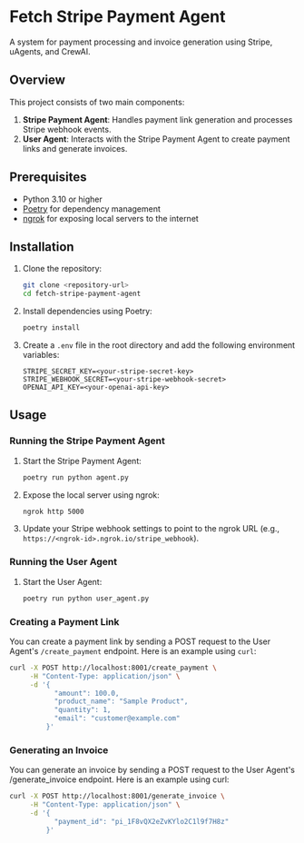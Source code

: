 # Fetch Stripe Payment Agent

A system for payment processing and invoice generation using Stripe, uAgents, and CrewAI.

## Overview

This project consists of two main components:
1. **Stripe Payment Agent**: Handles payment link generation and processes Stripe webhook events.
2. **User Agent**: Interacts with the Stripe Payment Agent to create payment links and generate invoices.

## Prerequisites

- Python 3.10 or higher
- [Poetry](https://python-poetry.org/) for dependency management
- [ngrok](https://ngrok.com/) for exposing local servers to the internet

## Installation

1. Clone the repository:
    ```sh
    git clone <repository-url>
    cd fetch-stripe-payment-agent
    ```

2. Install dependencies using Poetry:
    ```sh
    poetry install
    ```

3. Create a `.env` file in the root directory and add the following environment variables:
    ```env
    STRIPE_SECRET_KEY=<your-stripe-secret-key>
    STRIPE_WEBHOOK_SECRET=<your-stripe-webhook-secret>
    OPENAI_API_KEY=<your-openai-api-key>
    ```

## Usage

### Running the Stripe Payment Agent

1. Start the Stripe Payment Agent:
    ```sh
    poetry run python agent.py
    ```

2. Expose the local server using ngrok:
    ```sh
    ngrok http 5000
    ```

3. Update your Stripe webhook settings to point to the ngrok URL (e.g., `https://<ngrok-id>.ngrok.io/stripe_webhook`).

### Running the User Agent

1. Start the User Agent:
    ```sh
    poetry run python user_agent.py
    ```

### Creating a Payment Link

You can create a payment link by sending a POST request to the User Agent's `/create_payment` endpoint. Here is an example using `curl`:

```sh
curl -X POST http://localhost:8001/create_payment \
     -H "Content-Type: application/json" \
     -d '{
           "amount": 100.0,
           "product_name": "Sample Product",
           "quantity": 1,
           "email": "customer@example.com"
         }'
```

### Generating an Invoice

You can generate an invoice by sending a POST request to the User Agent's /generate_invoice endpoint. Here is an example using curl:
```sh
curl -X POST http://localhost:8001/generate_invoice \
     -H "Content-Type: application/json" \
     -d '{
           "payment_id": "pi_1F8vQX2eZvKYlo2C1l9f7H8z"
         }'
```
